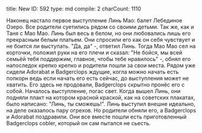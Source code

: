 title:          New
ID:             592
type:           md
compile:        2
charCount:      1110


Наконец настало первое выступление Линь Мао: балет Лебединое Озеро. Все родители суетились рядом со своими детьми. Так же, как и Таня с Мао Мао. Линь был весь в белом, но они любовались лишь его прекрасным белым платьем. Они спросили его как он себя чувствует и не боится ли выступать. "Да, да" -, ответил Линь. Тогда Мао Мао сел на корточки, положил руки на его плечи и сказал: "Не бойся, мы всей семьёй тебя поддержим, главное, чтобы тебе нравилось" -, обнял его напоследок крепко крепко и родители пошли за свои места.
Рядом уже сидели Adorabat и Badgerclops ждущие, когла можно начать есть попкорн ведь если начать его есть сейчас, до выступления может не хватить. Его здесь не продовали, Badgerclops скрытно пронёс его с собой. Началось выступление, погас свет. Когда вышел Линь, они подняли плакт на котором красной краской, как на советских плакатах, было написано: "Линь, ты сможешь!".
Линь выступил внешне идеально, на деле оказалось пару огрехов. Но родители обняли его, а Badgerclops и Adorabat поздравили. Они все вместе пошли есть приготовленный Badgerclops cobler, который он сам пытался не сьесть.